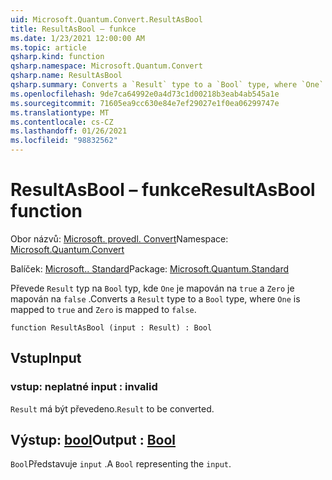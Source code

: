 ```yaml
---
uid: Microsoft.Quantum.Convert.ResultAsBool
title: ResultAsBool – funkce
ms.date: 1/23/2021 12:00:00 AM
ms.topic: article
qsharp.kind: function
qsharp.namespace: Microsoft.Quantum.Convert
qsharp.name: ResultAsBool
qsharp.summary: Converts a `Result` type to a `Bool` type, where `One` is mapped to `true` and `Zero` is mapped to `false`.
ms.openlocfilehash: 9de7ca64992e0a4d73c1d00218b3eab4ab545a1e
ms.sourcegitcommit: 71605ea9cc630e84e7ef29027e1f0ea06299747e
ms.translationtype: MT
ms.contentlocale: cs-CZ
ms.lasthandoff: 01/26/2021
ms.locfileid: "98832562"
---
```

# <a name="resultasbool-function"></a><span data-ttu-id="fd6d5-102">ResultAsBool – funkce</span><span class="sxs-lookup"><span data-stu-id="fd6d5-102">ResultAsBool function</span></span>

<span data-ttu-id="fd6d5-103">Obor názvů: [Microsoft. provedl. Convert](xref:Microsoft.Quantum.Convert)</span><span class="sxs-lookup"><span data-stu-id="fd6d5-103">Namespace: [Microsoft.Quantum.Convert](xref:Microsoft.Quantum.Convert)</span></span>

<span data-ttu-id="fd6d5-104">Balíček: [Microsoft.. Standard](https://nuget.org/packages/Microsoft.Quantum.Standard)</span><span class="sxs-lookup"><span data-stu-id="fd6d5-104">Package: [Microsoft.Quantum.Standard](https://nuget.org/packages/Microsoft.Quantum.Standard)</span></span>


<span data-ttu-id="fd6d5-105">Převede `Result` typ na `Bool` typ, kde `One` je mapován na `true` a `Zero` je mapován na `false` .</span><span class="sxs-lookup"><span data-stu-id="fd6d5-105">Converts a `Result` type to a `Bool` type, where `One` is mapped to `true` and `Zero` is mapped to `false`.</span></span>

```qsharp
function ResultAsBool (input : Result) : Bool
```


## <a name="input"></a><span data-ttu-id="fd6d5-106">Vstup</span><span class="sxs-lookup"><span data-stu-id="fd6d5-106">Input</span></span>

### <a name="input--__invalidresult__"></a><span data-ttu-id="fd6d5-107">vstup: __neplatné <Result>__</span><span class="sxs-lookup"><span data-stu-id="fd6d5-107">input : __invalid<Result>__</span></span>

<span data-ttu-id="fd6d5-108">`Result` má být převedeno.</span><span class="sxs-lookup"><span data-stu-id="fd6d5-108">`Result` to be converted.</span></span>



## <a name="output--bool"></a><span data-ttu-id="fd6d5-109">Výstup: [bool](xref:microsoft.quantum.lang-ref.bool)</span><span class="sxs-lookup"><span data-stu-id="fd6d5-109">Output : [Bool](xref:microsoft.quantum.lang-ref.bool)</span></span>

<span data-ttu-id="fd6d5-110">`Bool`Představuje `input` .</span><span class="sxs-lookup"><span data-stu-id="fd6d5-110">A `Bool` representing the `input`.</span></span>